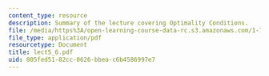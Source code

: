 ```yaml
---
content_type: resource
description: Summary of the lecture covering Optimality Conditions.
file: /media/https%3A/open-learning-course-data-rc.s3.amazonaws.com/1-731-water-resource-systems-fall-2006/805fed5182cc0626bbeac6b4586997e7_lect5_6.pdf
file_type: application/pdf
resourcetype: Document
title: lect5_6.pdf
uid: 805fed51-82cc-0626-bbea-c6b4586997e7
---
```


